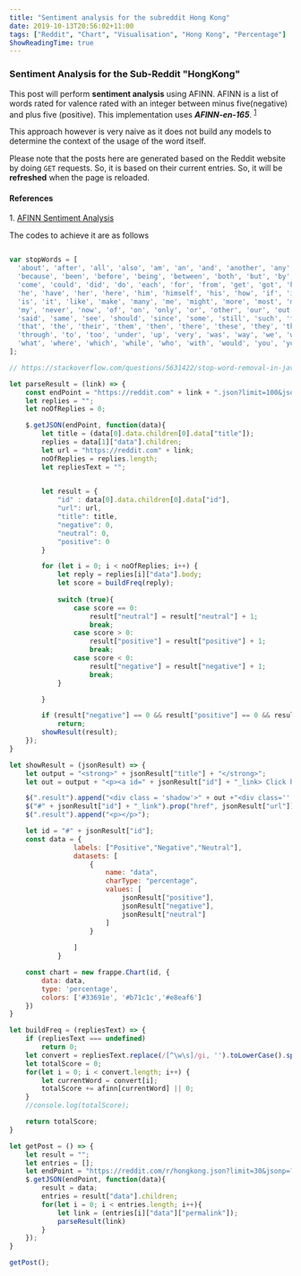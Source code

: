 ```yaml
---
title: "Sentiment analysis for the subreddit Hong Kong"
date: 2019-10-13T20:56:02+11:00
tags: ["Reddit", "Chart", "Visualisation", "Hong Kong", "Percentage"]
ShowReadingTime: true
---
```


<script src="https://cdnjs.cloudflare.com/ajax/libs/jquery/3.6.1/jquery.min.js" integrity="sha512-aVKKRRi/Q/YV+4mjoKBsE4x3H+BkegoM/em46NNlCqNTmUYADjBbeNefNxYV7giUp0VxICtqdrbqU7iVaeZNXA==" crossorigin="anonymous" referrerpolicy="no-referrer"></script>
<script src="https://unpkg.com/frappe-charts@1.1.0/dist/frappe-charts.min.iife.js"></script>

### Sentiment Analysis for the Sub-Reddit "HongKong"

This post will perform **sentiment analysis** using AFINN. AFINN is a list of words rated for valence rated with an integer between minus five(negative) and plus five (positive). This implementation uses ***AFINN-en-165***. <sup>[1](#1)</sup>

This approach however is very naive as it does not build any models to determine the context of the usage of the word itself.

Please note that the posts here are generated based on the Reddit website by doing `GET` requests. So, it is based on their current entries. So, it will be **refreshed** when the page is reloaded.

#### References

<a name="1">1</a>. [AFINN Sentiment Analysis](https://darenr.github.io/afinn/)


<div class="result"></div>

<script src="/posts/afinn-111.js"></script>

<script>


var stopWords = [
  'about', 'after', 'all', 'also', 'am', 'an', 'and', 'another', 'any', 'are', 'as', 'at', 'be',
  'because', 'been', 'before', 'being', 'between', 'both', 'but', 'by', 'came', 'can',
  'come', 'could', 'did', 'do', 'each', 'for', 'from', 'get', 'got', 'has', 'had',
  'he', 'have', 'her', 'here', 'him', 'himself', 'his', 'how', 'if', 'in', 'into',
  'is', 'it', 'like', 'make', 'many', 'me', 'might', 'more', 'most', 'much', 'must',
  'my', 'never', 'now', 'of', 'on', 'only', 'or', 'other', 'our', 'out', 'over',
  'said', 'same', 'see', 'should', 'since', 'some', 'still', 'such', 'take', 'than',
  'that', 'the', 'their', 'them', 'then', 'there', 'these', 'they', 'this', 'those',
  'through', 'to', 'too', 'under', 'up', 'very', 'was', 'way', 'we', 'well', 'were',
  'what', 'where', 'which', 'while', 'who', 'with', 'would', 'you', 'your', 'a', 'i', 'its', 'why'
];

// https://stackoverflow.com/questions/5631422/stop-word-removal-in-javascript

let parseResult = (link) => {
    const endPoint = "https://reddit.com" + link + ".json?limit=100&jsonp=?";
    let replies = "";
    let noOfReplies = 0;

    $.getJSON(endPoint, function(data){
        let title = (data[0].data.children[0].data["title"]);
        replies = data[1]["data"].children;
        let url = "https://reddit.com" + link;
        noOfReplies = replies.length;
        let repliesText = "";

        
        let result = {
            "id" : data[0].data.children[0].data["id"],
            "url": url,
            "title": title,
            "negative": 0,
            "neutral": 0,
            "positive": 0
        }

        for (let i = 0; i < noOfReplies; i++) {
            let reply = replies[i]["data"].body;
            let score = buildFreq(reply);
            
            switch (true){
                case score == 0:
                    result["neutral"] = result["neutral"] + 1;
                    break;
                case score > 0:
                    result["positive"] = result["positive"] + 1;
                    break;
                case score < 0:    
                    result["negative"] = result["negative"] + 1;
                    break;                    
            }

        }

        if (result["negative"] == 0 && result["positive"] == 0 && result["neutral"] == 0)
            return;
        showResult(result);
    });
}

let showResult = (jsonResult) => {
    let output = "<strong>" + jsonResult["title"] + "</strong>";    
    let out = output + "<p><a id=" + jsonResult["id"] + "_link> Click here</a> to view post in context.</p>";

    $(".result").append("<div class = 'shadow'>" + out +"<div id=" + jsonResult["id"] + "></div></div>");
    $("#" + jsonResult["id"] + "_link").prop("href", jsonResult["url"]);
    $(".result").append("<p></p>");

    let id = "" + jsonResult["id"];
    const data = {
                labels: ["Positive","Negative","Neutral"],
                datasets: [
                    {
                        name: "data",
                        charType: "percentage",
                        values: [
                            jsonResult["positive"],
                            jsonResult["negative"],
                            jsonResult["neutral"]
                        ]
                    }
                    
                ]
            }


    const pos = document.getElementById(id);
    const chart = new frappe.Chart(pos, {
        data: data,
        type: 'percentage',
        colors: ['#33691e', '#b71c1c','#e8eaf6']
    })
}

let buildFreq = (repliesText) => {
    if (repliesText === undefined)
        return 0;
    let convert = repliesText.replace(/[^\w\s]/gi, '').toLowerCase().split(" ");
    let totalScore = 0;
    for(let i = 0; i < convert.length; i++) {
        let currentWord = convert[i];
        totalScore += afinn[currentWord] || 0;
    }
    //console.log(totalScore);

    return totalScore;
}

let getPost = () => {
    let result = "";
    let entries = [];
    let endPoint = "https://reddit.com/r/hongkong.json?limit=30&jsonp=?"
    $.getJSON(endPoint, function(data){
        result = data;
        entries = result["data"].children;
        for(let i = 0; i < entries.length; i++){
            let link = (entries[i]["data"]["permalink"]);
            parseResult(link)
        }
    });
}

getPost();

</script>

<style>
.shadow {
    box-shadow: 0 10px 30px rgba(0, 0, 0, 0.1);
    padding-right: 1em;
    padding-left: 1em;
    padding-top: 1em;
}
</style>

The codes to achieve it are as follows

```javascript

var stopWords = [
  'about', 'after', 'all', 'also', 'am', 'an', 'and', 'another', 'any', 'are', 'as', 'at', 'be',
  'because', 'been', 'before', 'being', 'between', 'both', 'but', 'by', 'came', 'can',
  'come', 'could', 'did', 'do', 'each', 'for', 'from', 'get', 'got', 'has', 'had',
  'he', 'have', 'her', 'here', 'him', 'himself', 'his', 'how', 'if', 'in', 'into',
  'is', 'it', 'like', 'make', 'many', 'me', 'might', 'more', 'most', 'much', 'must',
  'my', 'never', 'now', 'of', 'on', 'only', 'or', 'other', 'our', 'out', 'over',
  'said', 'same', 'see', 'should', 'since', 'some', 'still', 'such', 'take', 'than',
  'that', 'the', 'their', 'them', 'then', 'there', 'these', 'they', 'this', 'those',
  'through', 'to', 'too', 'under', 'up', 'very', 'was', 'way', 'we', 'well', 'were',
  'what', 'where', 'which', 'while', 'who', 'with', 'would', 'you', 'your', 'a', 'i', 'its', 'why'
];

// https://stackoverflow.com/questions/5631422/stop-word-removal-in-javascript

let parseResult = (link) => {
    const endPoint = "https://reddit.com" + link + ".json?limit=100&jsonp=?";
    let replies = "";
    let noOfReplies = 0;

    $.getJSON(endPoint, function(data){
        let title = (data[0].data.children[0].data["title"]);
        replies = data[1]["data"].children;
        let url = "https://reddit.com" + link;
        noOfReplies = replies.length;
        let repliesText = "";

        
        let result = {
            "id" : data[0].data.children[0].data["id"],
            "url": url,
            "title": title,
            "negative": 0,
            "neutral": 0,
            "positive": 0
        }

        for (let i = 0; i < noOfReplies; i++) {
            let reply = replies[i]["data"].body;
            let score = buildFreq(reply);
            
            switch (true){
                case score == 0:
                    result["neutral"] = result["neutral"] + 1;
                    break;
                case score > 0:
                    result["positive"] = result["positive"] + 1;
                    break;
                case score < 0:    
                    result["negative"] = result["negative"] + 1;
                    break;                    
            }

        }

        if (result["negative"] == 0 && result["positive"] == 0 && result["neutral"] == 0)
            return;
        showResult(result);
    });
}

let showResult = (jsonResult) => {
    let output = "<strong>" + jsonResult["title"] + "</strong>";    
    let out = output + "<p><a id=" + jsonResult["id"] + "_link> Click here</a> to view post in context.</p>";

    $(".result").append("<div class = 'shadow'>" + out +"<div class='' id=" + jsonResult["id"] + "></div></div>");
    $("#" + jsonResult["id"] + "_link").prop("href", jsonResult["url"]);
    $(".result").append("<p></p>");

    let id = "#" + jsonResult["id"];
    const data = {
                labels: ["Positive","Negative","Neutral"],
                datasets: [
                    {
                        name: "data",
                        charType: "percentage",
                        values: [
                            jsonResult["positive"],
                            jsonResult["negative"],
                            jsonResult["neutral"]
                        ]
                    }
                    
                ]
            }

    const chart = new frappe.Chart(id, {
        data: data,
        type: 'percentage',
        colors: ['#33691e', '#b71c1c','#e8eaf6']
    })
}

let buildFreq = (repliesText) => {
    if (repliesText === undefined)
        return 0;
    let convert = repliesText.replace(/[^\w\s]/gi, '').toLowerCase().split(" ");
    let totalScore = 0;
    for(let i = 0; i < convert.length; i++) {
        let currentWord = convert[i];
        totalScore += afinn[currentWord] || 0;
    }
    //console.log(totalScore);

    return totalScore;
}

let getPost = () => {
    let result = "";
    let entries = [];
    let endPoint = "https://reddit.com/r/hongkong.json?limit=30&jsonp=?"
    $.getJSON(endPoint, function(data){
        result = data;
        entries = result["data"].children;
        for(let i = 0; i < entries.length; i++){
            let link = (entries[i]["data"]["permalink"]);
            parseResult(link)
        }
    });
}

getPost();
```